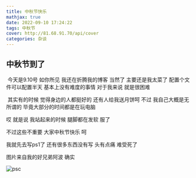 ```yaml
---
title: 中秋节快乐
mathjax: true
date: 2022-09-10 17:24:22
tags: 中秋节
cover: http://81.68.91.70/api/cover
categories: 杂谈
---
```


## 中秋节到了

​		今天是9.10号 如你所见 我还在折腾我的博客 当然了 主要还是我太菜了 配置个文件可以配置半天 基本上没有难度的事情 对于我来说 就是很困难 

​		其实有的时候 觉得身边的人都挺好的 还有人给我送月饼呵 不过 我自己大概是无所谓的 毕竟大部分的时间都是在玩电脑 

哎 就是说 我站起来的时候 腿脚都在发软 服了 

不过这些不重要 大家中秋节快乐 呵 

我就先去写ps1了 还有很多东西没有写 头有点痛 难受死了 

图片来自我的好兄弟阿波 确实



![psc](https://i0.hdslb.com/bfs/album/c12a191badf6da6c7a0fc767b8567b5113aa4bdf.jpg)





